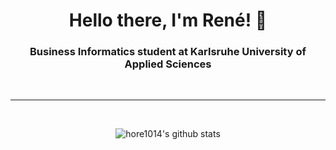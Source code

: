 [//]: # "This may be the most platform independent comment"

<h1 align="center">Hello there, I'm René! 👋</h1>

<h3 align="center">Business Informatics student at Karlsruhe University of Applied Sciences</h3>

<br>

---

<br>

<p align="center"><img src="https://github-readme-stats.hore1014.vercel.app/api?username=hore1014&count_private=true&show_icons=true&hide_border=true&custom_title=My%20Github%20Stats" alt="hore1014's github stats" /></p>
